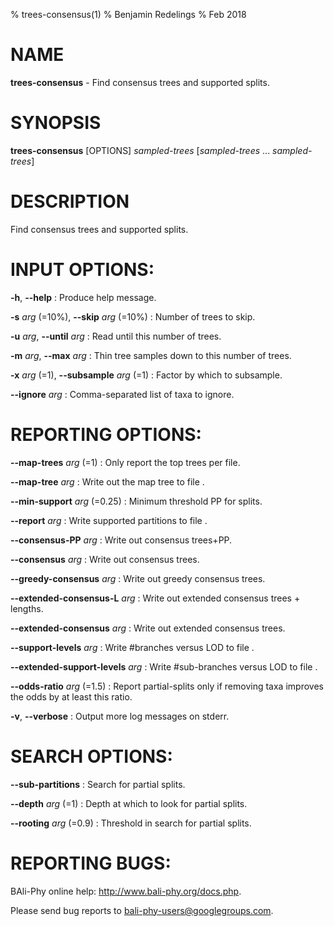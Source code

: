 % trees-consensus(1)
% Benjamin Redelings
% Feb 2018

# NAME

**trees-consensus** - Find consensus trees and supported splits.

# SYNOPSIS

**trees-consensus** [OPTIONS] _sampled-trees_ [_sampled-trees_ ... _sampled-trees_]

# DESCRIPTION

Find consensus trees and supported splits.

# INPUT OPTIONS:
**-h**, **--help**
: Produce help message.

**-s** _arg_ (=10%), **--skip** _arg_ (=10%)
: Number of trees to skip.

**-u** _arg_, **--until** _arg_
: Read until this number of trees.

**-m** _arg_, **--max** _arg_
: Thin tree samples down to this number of trees.

**-x** _arg_ (=1), **--subsample** _arg_ (=1)
: Factor by which to subsample.

**--ignore** _arg_
: Comma-separated list of taxa to ignore.


# REPORTING OPTIONS:
**--map-trees** _arg_ (=1)
: Only report the top <arg> trees per file.

**--map-tree** _arg_
: Write out the map tree to file <arg>.

**--min-support** _arg_ (=0.25)
: Minimum threshold PP for splits.

**--report** _arg_
: Write supported partitions to file <arg>.

**--consensus-PP** _arg_
: Write out consensus trees+PP.

**--consensus** _arg_
: Write out consensus trees.

**--greedy-consensus** _arg_
: Write out greedy consensus trees.

**--extended-consensus-L** _arg_
: Write out extended consensus trees + lengths.

**--extended-consensus** _arg_
: Write out extended consensus trees.

**--support-levels** _arg_
: Write #branches versus LOD to file <arg>.

**--extended-support-levels** _arg_
: Write #sub-branches versus LOD to file <arg>.

**--odds-ratio** _arg_ (=1.5)
: Report partial-splits only if removing taxa improves the odds by at least this ratio.

**-v**, **--verbose**
: Output more log messages on stderr.


# SEARCH OPTIONS:
**--sub-partitions**
: Search for partial splits.

**--depth** _arg_ (=1)
: Depth at which to look for partial splits.

**--rooting** _arg_ (=0.9)
: Threshold in search for partial splits.


# REPORTING BUGS:
 BAli-Phy online help: <http://www.bali-phy.org/docs.php>.

Please send bug reports to <bali-phy-users@googlegroups.com>.

